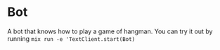 # Bot

A bot that knows how to play a game of hangman. You can try it out by running `mix run -e 'TextClient.start(Bot)`
